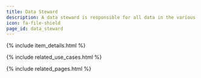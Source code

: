 ```yaml
---
title: Data Steward
description: A data steward is responsible for all data in the various data life cycle stages. In this context, RO-crate may be a solution at various stages of the data life cycle.
icon: fa-file-shield
page_id: data_steward
---
```

{% include item_details.html %}

{% include related_use_cases.html %}

{% include related_pages.html %}
